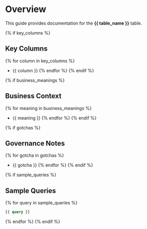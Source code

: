# Overview
This guide provides documentation for the **{{ table_name }}** table.

{% if key_columns %}
## Key Columns
{% for column in key_columns %}
- {{ column }}
{% endfor %}
{% endif %}

{% if business_meanings %}
## Business Context
{% for meaning in business_meanings %}
- {{ meaning }}
{% endfor %}
{% endif %}

{% if gotchas %}
## Governance Notes
{% for gotcha in gotchas %}
- {{ gotcha }}
{% endfor %}
{% endif %}

{% if sample_queries %}
## Sample Queries
{% for query in sample_queries %}
```sql
{{ query }}
```
{% endfor %}
{% endif %}

